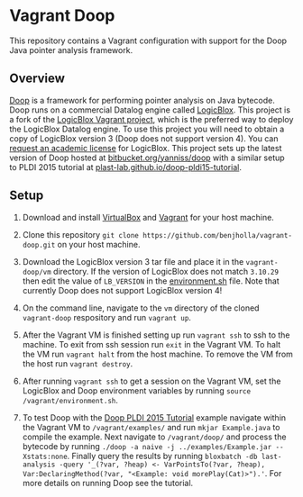 # Vagrant Doop
This repository contains a Vagrant configuration with support for the Doop Java pointer analysis framework.

## Overview
[Doop](http://doop.program-analysis.org) is a framework for performing pointer analysis on Java bytecode. Doop runs on a commercial Datalog engine called [LogicBlox](http://www.logicblox.com/). This project is a fork of the [LogicBlox Vagrant project](https://bitbucket.org/logicblox/lb-vagrant), which is the preferred way to deploy the LogicBlox Datalog engine. To use this project you will need to obtain a copy of LogicBlox version 3 (Doop does not support version 4).  You can [request an academic license](http://www.logicblox.com/learn/academic-license-request-form/) for LogicBlox. This project sets up the latest version of Doop hosted at [bitbucket.org/yanniss/doop](https://bitbucket.org/yanniss/doop) with a similar setup to PLDI 2015 tutorial at  [plast-lab.github.io/doop-pldi15-tutorial](https://plast-lab.github.io/doop-pldi15-tutorial/).

## Setup
1. Download and install [VirtualBox](https://www.virtualbox.org/) and [Vagrant](http://www.vagrantup.com/) for your host machine.

2. Clone this repository `git clone https://github.com/benjholla/vagrant-doop.git` on your host machine.

3. Download the LogicBlox version 3 tar file and place it in the `vagrant-doop/vm` directory. If the version of LogicBlox does not match `3.10.29` then edit the value of `LB_VERSION` in the [environment.sh](https://github.com/benjholla/vagrant-doop/blob/master/vm/environment.sh) file. Note that currently Doop does not support LogicBlox version 4!

4. On the command line, navigate to the `vm` directory of the cloned `vagrant-doop` respository and run `vagrant up`.

5. After the Vagrant VM is finished setting up run `vagrant ssh` to ssh to the machine.  To exit from ssh session run `exit` in the Vagrant VM. To halt the VM run `vagrant halt` from the host machine.  To remove the VM from the host run `vagrant destroy`.

6. After running `vagrant ssh` to get a session on the Vagrant VM, set the LogicBlox and Doop environment variables by running `source /vagrant/environment.sh`.

7. To test Doop with the [Doop PLDI 2015 Tutorial](https://plast-lab.github.io/doop-pldi15-tutorial/) example navigate within the Vagrant VM to `/vagrant/examples/` and run `mkjar Example.java` to compile the example.  Next navigate to `/vagrant/doop/` and process the bytecode by running `./doop -a naive -j ../examples/Example.jar --Xstats:none`. Finally query the results by running `bloxbatch -db last-analysis -query '_(?var, ?heap) <- VarPointsTo(?var, ?heap), Var:DeclaringMethod(?var, "<Example: void morePlay(Cat)>").'`. For more details on running Doop see the tutorial.
